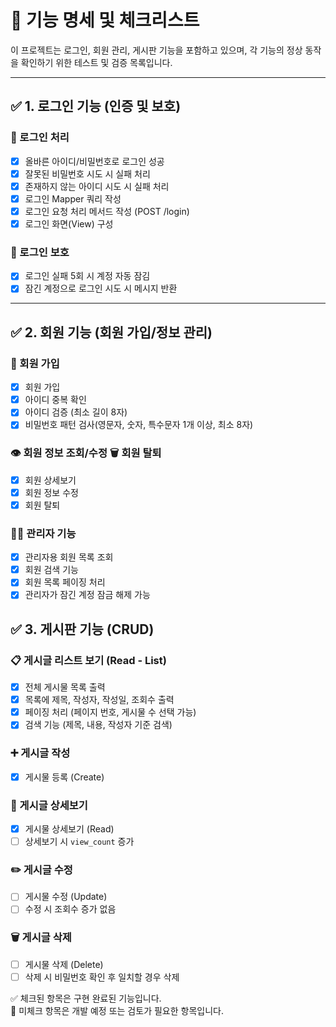 # 📌 기능 명세 및 체크리스트

이 프로젝트는 로그인, 회원 관리, 게시판 기능을 포함하고 있으며, 각 기능의 정상 동작을 확인하기 위한 테스트 및 검증 목록입니다.

---

## ✅ 1. 로그인 기능 (인증 및 보호)

### 🔐 로그인 처리
- [x] 올바른 아이디/비밀번호로 로그인 성공
- [x] 잘못된 비밀번호 시도 시 실패 처리
- [x] 존재하지 않는 아이디 시도 시 실패 처리
- [x] 로그인 Mapper 쿼리 작성  
- [x] 로그인 요청 처리 메서드 작성 (POST /login)
- [x] 로그인 화면(View) 구성

### 🚫 로그인 보호
- [x] 로그인 실패 5회 시 계정 자동 잠김
- [x] 잠긴 계정으로 로그인 시도 시 메시지 반환

---

## ✅ 2. 회원 기능 (회원 가입/정보 관리)

### 👤 회원 가입
- [x] 회원 가입
- [x] 아이디 중복 확인
- [x] 아이디 검증 (최소 길이 8자)
- [x] 비밀번호 패턴 검사(영문자, 숫자, 특수문자 1개 이상, 최소 8자)

### 👁️ 회원 정보 조회/수정 🗑️ 회원 탈퇴
- [x] 회원 상세보기
- [x] 회원 정보 수정
- [x] 회원 탈퇴

### 🧑‍💼 관리자 기능
- [x] 관리자용 회원 목록 조회
- [x] 회원 검색 기능
- [x] 회원 목록 페이징 처리
- [x] 관리자가 잠긴 계정 잠금 해제 가능

## ✅ 3. 게시판 기능 (CRUD)

### 📋 게시글 리스트 보기 (Read - List)
- [x] 전체 게시물 목록 출력
- [x] 목록에 제목, 작성자, 작성일, 조회수 출력
- [x] 페이징 처리 (페이지 번호, 게시물 수 선택 가능)
- [x] 검색 기능 (제목, 내용, 작성자 기준 검색)

### ➕ 게시글 작성
- [x] 게시물 등록 (Create)

### 📄 게시글 상세보기
- [x] 게시물 상세보기 (Read)
- [ ] 상세보기 시 `view_count` 증가

### ✏️ 게시글 수정
- [ ] 게시물 수정 (Update)
- [ ] 수정 시 조회수 증가 없음

### 🗑️ 게시글 삭제
- [ ] 게시물 삭제 (Delete)
- [ ] 삭제 시 비밀번호 확인 후 일치할 경우 삭제

✅ 체크된 항목은 구현 완료된 기능입니다.  
📝 미체크 항목은 개발 예정 또는 검토가 필요한 항목입니다.

